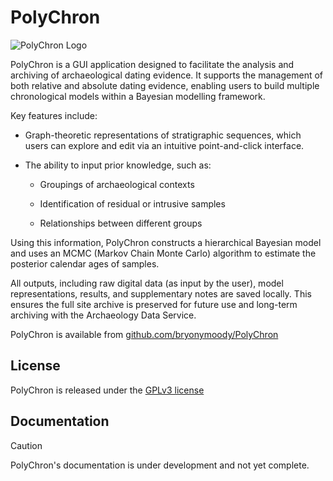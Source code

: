 # PolyChron

<!-- Logo path must be inside docs/, but logo is used in both.  -->
![PolyChron Logo](assets/img/logo.png)

PolyChron is a GUI application designed to facilitate the analysis and archiving of archaeological dating evidence. 
It supports the management of both relative and absolute dating evidence, enabling users to build multiple chronological models within a Bayesian modelling framework.

Key features include:

- Graph-theoretic representations of stratigraphic sequences, which users can explore and edit via an intuitive point-and-click interface.

- The ability to input prior knowledge, such as:

    - Groupings of archaeological contexts

    - Identification of residual or intrusive samples

    - Relationships between different groups

Using this information, PolyChron constructs a hierarchical Bayesian model and uses an MCMC (Markov Chain Monte Carlo) algorithm to estimate the posterior calendar ages of samples.

All outputs, including raw digital data (as input by the user), model representations, results, and supplementary notes are saved locally.
This ensures the full site archive is preserved for future use and long-term archiving with the Archaeology Data Service.

PolyChron is available from [github.com/bryonymoody/PolyChron](https://github.com/bryonymoody/PolyChron)


## License

PolyChron is released under the [GPLv3 license](https://github.com/bryonymoody/PolyChron/blob/main/LICSENSE)


## Documentation

> [!CAUTION]
> PolyChron's documentation is under development and not yet complete.

